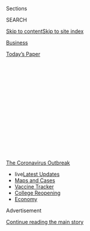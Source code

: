 <div id="app">

<div>

<div>

<div>

<div class="NYTAppHideMasthead css-1q2w90k e1suatyy0">

<div class="section css-ui9rw0 e1suatyy2">

<div class="css-eph4ug er09x8g0">

<div class="css-6n7j50">

</div>

<span class="css-1dv1kvn">Sections</span>

<div class="css-10488qs">

<span class="css-1dv1kvn">SEARCH</span>

</div>

[Skip to content](#site-content)[Skip to site
index](#site-index)

</div>

<div id="masthead-section-label" class="css-1wr3we4 eaxe0e00">

[Business](https://www.nytimes.com/section/business)

</div>

<div class="css-10698na e1huz5gh0">

</div>

</div>

<div id="masthead-bar-one" class="section hasLinks css-15hmgas e1csuq9d3">

<div class="css-uqyvli e1csuq9d0">

</div>

<div class="css-1uqjmks e1csuq9d1">

</div>

<div class="css-9e9ivx">

[](https://myaccount.nytimes.com/auth/login?response_type=cookie&client_id=vi)

</div>

<div class="css-1bvtpon e1csuq9d2">

[Today’s
Paper](https://www.nytimes.com/section/todayspaper)

</div>

</div>

</div>

</div>

<div data-aria-hidden="false">

<div id="site-content" data-role="main">

<div>

<div class="css-1aor85t" style="opacity:0.000000001;z-index:-1;visibility:hidden">

<div class="css-1hqnpie">

<div class="css-epjblv">

<span class="css-17xtcya">[Business](/section/business)</span><span class="css-x15j1o">|</span><span class="css-fwqvlz">Small
Businesses Got Emergency Loans, but Not What They
Expected</span>

</div>

<div class="css-k008qs">

<div class="css-1iwv8en">

<span class="css-18z7m18"></span>

<div>

</div>

</div>

<span class="css-1n6z4y">https://nyti.ms/39Ye4Uj</span>

<div class="css-1705lsu">

<div class="css-4xjgmj">

<div class="css-4skfbu" data-role="toolbar" data-aria-label="Social Media Share buttons, Save button, and Comments Panel with current comment count" data-testid="share-tools">

  - 
  - 
  - 
  - 
    
    <div class="css-6n7j50">
    
    </div>

  - 
  - 

</div>

</div>

</div>

</div>

</div>

</div>

<div id="NYT_TOP_BANNER_REGION" class="css-13pd83m">

<div>

<div id="styln-prism-menu-1592847958612" class="section interactive-content interactive-size-medium css-1edisqu">

<div class="css-17ih8de interactive-body">

<div id="scroll-container" class="css-1gj85ro">

[<span class="styln-title-wrap"><span class="css-1pje3qr">The
Coronavirus</span><span class="css-1pje3qr">
Outbreak</span></span>](https://www.nytimes.com/news-event/coronavirus?action=click&pgtype=Article&state=default&region=TOP_BANNER&context=storylines_menu)

  - <span class="css-kqxiym" data-emphasize="true">live</span>[Latest
    Updates](https://www.nytimes.com/2020/08/03/world/coronavirus-covid-19.html?action=click&pgtype=Article&state=default&region=TOP_BANNER&context=storylines_menu)
  - [Maps and
    Cases](https://www.nytimes.com/interactive/2020/us/coronavirus-us-cases.html?action=click&pgtype=Article&state=default&region=TOP_BANNER&context=storylines_menu)
  - [Vaccine
    Tracker](https://www.nytimes.com/interactive/2020/science/coronavirus-vaccine-tracker.html?action=click&pgtype=Article&state=default&region=TOP_BANNER&context=storylines_menu)
  - [College
    Reopening](https://www.nytimes.com/2020/08/02/us/covid-college-reopening.html?action=click&pgtype=Article&state=default&region=TOP_BANNER&context=storylines_menu)
  - [Economy](https://www.nytimes.com/live/2020/08/03/business/stock-market-today-coronavirus?action=click&pgtype=Article&state=default&region=TOP_BANNER&context=storylines_menu)

</div>

</div>

</div>

</div>

</div>

<div id="top-wrapper" class="css-1sy8kpn">

<div id="top-slug" class="css-l9onyx">

Advertisement

</div>

[Continue reading the main
story](#after-top)

<div class="ad top-wrapper" style="text-align:center;height:100%;display:block;min-height:250px">

<div id="top" class="place-ad" data-position="top" data-size-key="top">

</div>

</div>

<div id="after-top">

</div>

</div>

<div>

<div id="sponsor-wrapper" class="css-1hyfx7x">

<div id="sponsor-slug" class="css-19vbshk">

Supported by

</div>

[Continue reading the main
story](#after-sponsor)

<div id="sponsor" class="ad sponsor-wrapper" style="text-align:center;height:100%;display:block">

</div>

<div id="after-sponsor">

</div>

</div>

<div class="css-186x18t">

</div>

<div class="css-1vkm6nb ehdk2mb0">

# Small Businesses Got Emergency Loans, but Not What They Expected

</div>

The S.B.A.’s disaster relief program allows for loans of up to $2
million. But now they’re capped at $150,000 — and agency officials are
saying little about why.

<div class="css-79elbk" data-testid="photoviewer-wrapper">

<div class="css-z3e15g" data-testid="photoviewer-wrapper-hidden">

</div>

<div class="css-1a48zt4 ehw59r15" data-testid="photoviewer-children">

![<span class="css-16f3y1r e13ogyst0" data-aria-hidden="true">Caroline
Keefer’s apparel maker, River + Sky, was expecting a disaster loan of at
least $500,000. She fears the $150,000 she received will not be
enough.</span><span class="css-cnj6d5 e1z0qqy90" itemprop="copyrightHolder"><span class="css-1ly73wi e1tej78p0">Credit...</span><span><span>Nolwen
Cifuentes for The New York
Times</span></span></span>](https://static01.nyt.com/images/2020/08/04/business/00sba-disasterloan1/merlin_174739206_54c92148-8b18-476d-8b70-74438b7780d2-articleLarge.jpg?quality=75&auto=webp&disable=upscale)

</div>

</div>

<div class="css-18e8msd">

<div class="css-vp77d3 epjyd6m0">

<div class="css-hus3qt ey68jwv0" data-aria-hidden="true">

[![Stacy
Cowley](https://static01.nyt.com/images/2018/10/03/multimedia/author-stacy-cowley/author-stacy-cowley-thumbLarge.png
"Stacy Cowley")](https://www.nytimes.com/by/stacy-cowley)

</div>

<div class="css-1baulvz">

By [<span class="css-1baulvz last-byline" itemprop="name">Stacy
Cowley</span>](https://www.nytimes.com/by/stacy-cowley)

</div>

</div>

  - 
    
    <div class="css-ld3wwf e16638kd2">
    
    Aug. 3,
    2020
    
    </div>

  - 
    
    <div class="css-4xjgmj">
    
    <div class="css-d8bdto" data-role="toolbar" data-aria-label="Social Media Share buttons, Save button, and Comments Panel with current comment count" data-testid="share-tools">
    
      - 
      - 
      - 
      - 
        
        <div class="css-6n7j50">
        
        </div>
    
      - 
      - 
    
    </div>
    
    </div>

</div>

</div>

<div class="section meteredContent css-1r7ky0e" name="articleBody" itemprop="articleBody">

<div class="css-1fanzo5 StoryBodyCompanionColumn">

<div class="css-53u6y8">

For nearly 70 years, the Small Business Administration’s disaster relief
program has helped companies recover from catastrophes including
wildfires, hurricanes and earthquakes. But it has never faced anything
like [the coronavirus
crisis](https://www.nytimes.com/news-event/coronavirus).

Besieged by more than eight million applicants — and operating in the
shadow of the hastily assembled [Paycheck Protection
Program](https://www.nytimes.com/2020/04/26/business/ppp-small-business-loans.html)
— the disaster relief effort has given out more money in the past few
months than it had in its entire history.

But the demand has created a problem that is hobbling hundreds of
thousands of applicants: The agency, afraid of running out of cash,
capped its coronavirus loans at a fraction of what companies can
normally borrow — even though the program has handed out less than half
of the $360 billion it can lend.

Caroline Keefer, a clothing designer in Los Angeles, had expected to
qualify for a loan of at least $500,000 based on a complex formula
devised by the agency. But when her loan offer arrived in May, it was
for $150,000 — the ceiling the S.B.A. quietly put in place that month.
Qualified companies can usually take loans of [up to $2
million](https://www.sba.gov/about-sba/sba-newsroom/press-releases-media-advisories/sba-provide-disaster-assistance-loans-small-businesses-impacted-coronavirus-covid-19).

</div>

</div>

<div class="css-1fanzo5 StoryBodyCompanionColumn">

<div class="css-53u6y8">

“Without the extra capital, it will be very difficult for us to
survive,” she wrote in a direct appeal to Jovita Carranza, the
agency’s administrator, and James Rivera, the head of the agency’s
disaster office.

The limit has crimped Ms. Keefer’s efforts to salvage a business that
did $2 million in sales last year. Her company, [River +
Sky](https://www.riverandskycalifornia.com/), sells directly to
merchants like boutiques, department stores and hotel spa shops. In just
a few days in March, as [virus shutdown
orders](https://www.nytimes.com/interactive/2020/us/states-reopen-map-coronavirus.html)
cascaded throughout the country, nearly $700,000 in orders — all of her
spring and summer season — evaporated. She was left with a pile of
unpaid bills for inventory that she suddenly had no place to sell.

Six days after she wrote to the agency, representatives there
acknowledged that she had run up against the cap. Officials “do not
anticipate increasing loans above this amount,” the representatives said
in an email.

Ms. Keefer is grateful for the help she received, but irked by what she
sees as an arbitrary, poorly explained limit that was put in place after
other businesses got bigger loans early in the crisis. Data released by
the agency last month showed that it had made at least 20,000 disaster
relief loans for more than $150,000. Its largest was for $900,000 in
early April.

Nearly 400,000 businesses have run into the $150,000 limit, according to
[the agency’s
data](https://www.sba.gov/funding-programs/loans/coronavirus-relief-options/economic-injury-disaster-loans#section-header-5).
S.B.A. representatives declined to comment on the cap or why it was
imposed.

</div>

</div>

<div class="css-1fanzo5 StoryBodyCompanionColumn">

<div class="css-53u6y8">

The cap has been just one problem with the disaster program, officially
called the Economic Injury Disaster Loan program. Applicants faced [long
delays](https://www.nytimes.com/2020/04/09/business/smallbusiness/small-business-disaster-loans-coronavirus.html),
confusing procedures and communication lapses. And last Tuesday, the
agency’s internal watchdog said hundreds of millions of dollars handed
out through the program [may have been fraudulently
obtained](https://www.nytimes.com/live/2020/07/28/business/stock-market-today-coronavirus#thieves-are-targeting-small-business-relief-programs-a-watchdog-says).

<div id="NYT_MAIN_CONTENT_1_REGION" class="css-9tf9ac">

<div>

<div id="styln-covid-updates-markets" class="section interactive-content interactive-size-medium css-1ftcdic">

<div class="css-17ih8de interactive-body">

<div id="styln-briefing-block">

<div class="briefing-block-header-section">

# [Latest Updates: Economy](https://www.nytimes.com/live/2020/08/03/business/stock-market-today-coronavirus?action=click&pgtype=Article&state=default&region=MAIN_CONTENT_1&context=storylines_live_updates)

</div>

<div class="briefing-block-lb-items">

<div class="briefing-block-update-time">

[11h
ago](https://www.nytimes.com/live/2020/08/03/business/stock-market-today-coronavirus?action=click&pgtype=Article&state=default&region=MAIN_CONTENT_1&context=storylines_live_updates#the-chicago-fed-president-says-its-up-to-congress-to-save-the-economy)

</div>

<div>

[The Chicago Fed president says it’s up to Congress to save the
economy.](https://www.nytimes.com/live/2020/08/03/business/stock-market-today-coronavirus?action=click&pgtype=Article&state=default&region=MAIN_CONTENT_1&context=storylines_live_updates#the-chicago-fed-president-says-its-up-to-congress-to-save-the-economy)

</div>

<div class="briefing-block-update-time">

[12h
ago](https://www.nytimes.com/live/2020/08/03/business/stock-market-today-coronavirus?action=click&pgtype=Article&state=default&region=MAIN_CONTENT_1&context=storylines_live_updates#faa-says-boeing-has-effectively-mitigated-defects-in-the-737-max)

</div>

<div>

[F.A.A. says Boeing has ‘effectively mitigated’ defects in the 737
Max.](https://www.nytimes.com/live/2020/08/03/business/stock-market-today-coronavirus?action=click&pgtype=Article&state=default&region=MAIN_CONTENT_1&context=storylines_live_updates#faa-says-boeing-has-effectively-mitigated-defects-in-the-737-max)

</div>

<div class="briefing-block-update-time">

[14h
ago](https://www.nytimes.com/live/2020/08/03/business/stock-market-today-coronavirus?action=click&pgtype=Article&state=default&region=MAIN_CONTENT_1&context=storylines_live_updates#small-businesses-got-emergency-loans-but-not-what-they-expected)

</div>

<div>

[Small businesses got emergency loans, but not what they
expected.](https://www.nytimes.com/live/2020/08/03/business/stock-market-today-coronavirus?action=click&pgtype=Article&state=default&region=MAIN_CONTENT_1&context=storylines_live_updates#small-businesses-got-emergency-loans-but-not-what-they-expected)

</div>

</div>

<div class="briefing-block-footer">

<div class="briefing-block-footer-meta">

[See more
updates](https://www.nytimes.com/live/2020/08/03/business/stock-market-today-coronavirus?action=click&pgtype=Article&state=default&region=MAIN_CONTENT_1&context=storylines_live_updates)

</div>

<div class="briefing-block-briefinglinks">

<span>More live coverage:</span>
[Global](https://www.nytimes.com/2020/08/03/world/coronavirus-covid-19.html?action=click&pgtype=Article&state=default&region=MAIN_CONTENT_1&context=storylines_live_updates)

</div>

</div>

</div>

</div>

</div>

</div>

</div>

Application hurdles, changing requirements and [reports of
fraud](https://www.nytimes.com/2020/07/27/us/lamborghini-ppp-covid-19.html)
also plagued the Paycheck Protection Program, the short-term relief
effort created by the CARES Act that has [handed out $521 billion in
forgivable
loans](https://www.nytimes.com/2020/06/30/business/paycheck-protection-program-coronavirus.html)
to cover payroll and other costs.

</div>

</div>

<div class="css-a7yk8a e73j0it0">

<div class="css-1xdhyk6 erfvjey0">

<span class="css-1ly73wi e1tej78p0">Image</span>

<div class="css-zjzyr8">

<div data-testid="lazyimage-container" style="height:580px">

</div>

</div>

</div>

<span class="css-16f3y1r e13ogyst0" data-aria-hidden="true">River + Sky
saw almost $700,000 in orders disappear after the pandemic struck. Most
of its sales are to boutiques, department stores and hotel spa
shops.</span><span class="css-cnj6d5 e1z0qqy90" itemprop="copyrightHolder"><span class="css-1ly73wi e1tej78p0">Credit...</span><span>Nolwen
Cifuentes for The New York Times</span></span>

<div class="css-1xdhyk6 erfvjey0">

<span class="css-1ly73wi e1tej78p0">Image</span>

<div class="css-zjzyr8">

<div data-testid="lazyimage-container" style="height:580px">

</div>

</div>

</div>

<span class="css-16f3y1r e13ogyst0" data-aria-hidden="true">Ms. Keefer
used some of the disaster loan money to retool her business so she could
sell directly to customers. But she has also had to borrow more
money.</span><span class="css-cnj6d5 e1z0qqy90" itemprop="copyrightHolder"><span class="css-1ly73wi e1tej78p0">Credit...</span><span>Nolwen
Cifuentes for The New York Times</span></span>

</div>

<div class="css-1fanzo5 StoryBodyCompanionColumn">

<div class="css-53u6y8">

The disaster loan program, a core part of the agency’s operations since
it was founded in 1953, is more flexible. The program offers companies
with 500 or fewer employees low-interest loans for terms of up to 30
years, which can be used for nearly any business purpose, including
buying protective equipment and keeping up on debt payments.

Since March, it has [lent out $164
billion](https://www.sba.gov/sites/default/files/2020-07/EIDL%20COVID-19%20Loan%207.27.20-508.pdf)
in EIDL (pronounced “idle”) loans, more than twice what it previously
distributed in its entire existence, to three million companies. Nearly
$200 billion is currently unused.

More than two million other businesses have been offered loans but have
not yet accepted them, so much of the unused money could still be lent
out. But the agency’s ability to forecast how much money it will
distribute may have been complicated by a decision Congress made in
March to speed aid.

As the coronavirus pandemic took hold, Congress increased its
allocations to the agency, enough to support $360 billion in loans. But
it also set aside another pool of money for the S.B.A. to distribute as
grants to those who applied to the disaster loan program, whether they
received a loan or not. The $20 billion for those grants — up to $10,000
per applicant — [ran out last
month](https://www.sba.gov/about-sba/sba-newsroom/press-releases-media-advisories/sba-provided-20-billion-small-businesses-and-non-profits-through-economic-injury-disaster-loan).

</div>

</div>

<div class="css-1fanzo5 StoryBodyCompanionColumn">

<div class="css-53u6y8">

Any business that wanted the grant was part of the applicant pool, even
if it had no intention of taking a loan. (Applicants have up to 60 days
to make a decision about taking the loan.)

It is not clear what role that uncertainty played in capping loan
amounts, and agency officials have offered little clarity to lawmakers
about the loan limit.

During a House hearing last month, Ms. Carranza was pressed by
representatives from both parties about why the agency had not lifted
the $150,000 limit. She said she would “continue assessing it.”

Two senators — John Cornyn, Republican of Texas, and Jacky Rosen,
Democrat of Nevada — [introduced legislation on
July 21](https://www.cornyn.senate.gov/content/news/cornyn-introduces-bipartisan-legislation-provide-increased-eidl-loans-and-eidl-advance)
that would provide the agency with billions more for its disaster loan
program and prohibit it from capping loans at less than $2 million.

Ms. Rosen said the agency had not explained its “arbitrary” caps. The
agency has “refused to publicly request more financial support for EIDL,
despite small businesses across the country struggling to cover their
operating costs,” she said.

The cap has left many borrowers with loans that they fear will not be
enough to keep their businesses afloat.

Nicholas Johnson runs [Su Casa](http://sucasa-furniture.com/), a
furniture retailer with four stores in Maryland and Delaware. After all
his shops were shuttered in March, he calculated that he would need
around $500,000 to keep the company alive.

</div>

</div>

<div class="css-1fanzo5 StoryBodyCompanionColumn">

<div class="css-53u6y8">

He got $157,000 in April through the Paycheck Protection Program, which
he did not tap into until his stores started reopening in late May and
his staff members began to return. Based on his operating costs and
revenue, he expected to qualify for a $380,000 disaster loan.

Receiving an offer in May for just $150,000 was “like a punch in the
gut,” he said. He spent many sleepless nights, he said, wondering how he
would fill his projected $200,000 shortfall.

So far, Mr. Johnson is managing to survive on higher-than-expected sales
from his reopened stores, but he is anticipating rough months ahead. “My
supply chains are all but broken,” he said. “At some point, revenue will
taper off again because I won’t have anything to sell. I’m trying to
build a buffer, because I know there’s more pain to come.”

For some, the cap is a minor impediment: Joy Parisi, the owner of
[Paragraph](https://www.paragraphny.com/), a writers space with two
locations in New York City, said her disaster loan was enough to give
her breathing room to chip away at unpaid bills and overdue rent.

But others would borrow more from the program if they could. Ms. Keefer
also received a $48,000 P.P.P. loan, which she is using to pay two
employees, but it did not come close to closing the gap.

With her wholesale business in tatters, she pivoted to consumer sales.
The disaster loan paid off her most urgent bills and allowed her to hire
an agency to improve her retail website. Then she started buying ads on
Facebook and Instagram.

The strategy shift has helped: In June, she more than doubled what she
sold directly in all of last year. But that is still only a sliver of
what she would usually make. And now Ms. Keefer needs cash to start
manufacturing her fall and winter merchandise.

</div>

</div>

<div class="css-1fanzo5 StoryBodyCompanionColumn">

<div class="css-53u6y8">

Seeing no other options, she took out an expensive loan from an online
lender. It feels, she said, like a payday loan: “You have to start
paying it back immediately, and it’s like a trap — you end up borrowing
more just to keep up.”

The cash crunch has forced her to manufacture her clothing in smaller,
more expensive batches; limit her marketing budget; and hold off on
rehiring more workers. If she could borrow more money from the
government, she said, she would immediately spend it on expanding her
company — exactly the kind of economic activity the government wants to
encourage.

“The EIDL loan is perfect; it’s exactly what we need to steady our
ship,” Ms. Keefer said. “We just need more of it.”

</div>

</div>

</div>

<div>

</div>

<div>

</div>

<div>

</div>

<div>

<div id="bottom-wrapper" class="css-1ede5it">

<div id="bottom-slug" class="css-l9onyx">

Advertisement

</div>

[Continue reading the main
story](#after-bottom)

<div id="bottom" class="ad bottom-wrapper" style="text-align:center;height:100%;display:block;min-height:90px">

</div>

<div id="after-bottom">

</div>

</div>

</div>

</div>

</div>

## Site Index

<div>

</div>

## Site Information Navigation

  - [© <span>2020</span> <span>The New York Times
    Company</span>](https://help.nytimes.com/hc/en-us/articles/115014792127-Copyright-notice)

<!-- end list -->

  - [NYTCo](https://www.nytco.com/)
  - [Contact
    Us](https://help.nytimes.com/hc/en-us/articles/115015385887-Contact-Us)
  - [Work with us](https://www.nytco.com/careers/)
  - [Advertise](https://nytmediakit.com/)
  - [T Brand Studio](http://www.tbrandstudio.com/)
  - [Your Ad
    Choices](https://www.nytimes.com/privacy/cookie-policy#how-do-i-manage-trackers)
  - [Privacy](https://www.nytimes.com/privacy)
  - [Terms of
    Service](https://help.nytimes.com/hc/en-us/articles/115014893428-Terms-of-service)
  - [Terms of
    Sale](https://help.nytimes.com/hc/en-us/articles/115014893968-Terms-of-sale)
  - [Site
    Map](https://spiderbites.nytimes.com)
  - [Help](https://help.nytimes.com/hc/en-us)
  - [Subscriptions](https://www.nytimes.com/subscription?campaignId=37WXW)

</div>

</div>

</div>

</div>
